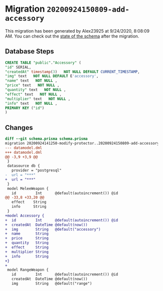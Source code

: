 # Migration `20200924150809-add-accessory`

This migration has been generated by Alex23925 at 9/24/2020, 8:08:09 AM.
You can check out the [state of the schema](./schema.prisma) after the migration.

## Database Steps

```sql
CREATE TABLE "public"."Accessory" (
"id" SERIAL,
"createdAt" timestamp(3)   NOT NULL DEFAULT CURRENT_TIMESTAMP,
"img" text   NOT NULL DEFAULT E'accessory',
"name" text   NOT NULL ,
"price" text   NOT NULL ,
"quantity" text   NOT NULL ,
"effect" text   NOT NULL ,
"multiplier" text   NOT NULL ,
"info" text   NOT NULL ,
PRIMARY KEY ("id")
)
```

## Changes

```diff
diff --git schema.prisma schema.prisma
migration 20200924141250-modify-protector..20200924150809-add-accessory
--- datamodel.dml
+++ datamodel.dml
@@ -3,9 +3,9 @@
 }
 datasource db {
   provider = "postgresql"
-  url = "***"
+  url = "***"
 }
 model MeleeWeapon {
   id         Int      @default(autoincrement()) @id
@@ -33,8 +33,20 @@
   effect    String
   info      String
 }
+model Accessory {
+  id         Int      @default(autoincrement()) @id
+  createdAt  DateTime @default(now())
+  img        String   @default("accessory")
+  name       String
+  price      String
+  quantity   String
+  effect     String
+  multiplier String
+  info       String
+}
+
 model RangeWeapon {
   id         Int      @default(autoincrement()) @id
   createdAt  DateTime @default(now())
   img        String   @default("range")
```


